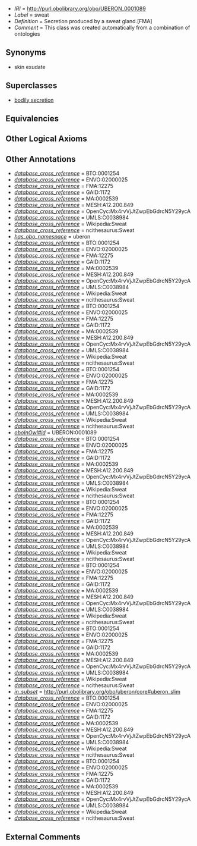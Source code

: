  * *IRI* = http://purl.obolibrary.org/obo/UBERON_0001089
 * *Label* = sweat
 * *Definition* = Secretion produced by a sweat gland.[FMA]
 * *Comment* = This class was created automatically from a combination of ontologies

## Synonyms

 * skin exudate

## Superclasses

 * [bodily secretion](../../UBERON/56/UBERON_0000456.md)

## Equivalencies


## Other Logical Axioms


## Other Annotations

 * *[database_cross_reference](../../ef/oboInOwl#hasDbXref.md)* = BTO:0001254
 * *[database_cross_reference](../../ef/oboInOwl#hasDbXref.md)* = ENVO:02000025
 * *[database_cross_reference](../../ef/oboInOwl#hasDbXref.md)* = FMA:12275
 * *[database_cross_reference](../../ef/oboInOwl#hasDbXref.md)* = GAID:1172
 * *[database_cross_reference](../../ef/oboInOwl#hasDbXref.md)* = MA:0002539
 * *[database_cross_reference](../../ef/oboInOwl#hasDbXref.md)* = MESH:A12.200.849
 * *[database_cross_reference](../../ef/oboInOwl#hasDbXref.md)* = OpenCyc:Mx4rvVjJtZwpEbGdrcN5Y29ycA
 * *[database_cross_reference](../../ef/oboInOwl#hasDbXref.md)* = UMLS:C0038984
 * *[database_cross_reference](../../ef/oboInOwl#hasDbXref.md)* = Wikipedia:Sweat
 * *[database_cross_reference](../../ef/oboInOwl#hasDbXref.md)* = ncithesaurus:Sweat
 * *[has_obo_namespace](../../ce/oboInOwl#hasOBONamespace.md)* = uberon
 * *[database_cross_reference](../../ef/oboInOwl#hasDbXref.md)* = BTO:0001254
 * *[database_cross_reference](../../ef/oboInOwl#hasDbXref.md)* = ENVO:02000025
 * *[database_cross_reference](../../ef/oboInOwl#hasDbXref.md)* = FMA:12275
 * *[database_cross_reference](../../ef/oboInOwl#hasDbXref.md)* = GAID:1172
 * *[database_cross_reference](../../ef/oboInOwl#hasDbXref.md)* = MA:0002539
 * *[database_cross_reference](../../ef/oboInOwl#hasDbXref.md)* = MESH:A12.200.849
 * *[database_cross_reference](../../ef/oboInOwl#hasDbXref.md)* = OpenCyc:Mx4rvVjJtZwpEbGdrcN5Y29ycA
 * *[database_cross_reference](../../ef/oboInOwl#hasDbXref.md)* = UMLS:C0038984
 * *[database_cross_reference](../../ef/oboInOwl#hasDbXref.md)* = Wikipedia:Sweat
 * *[database_cross_reference](../../ef/oboInOwl#hasDbXref.md)* = ncithesaurus:Sweat
 * *[database_cross_reference](../../ef/oboInOwl#hasDbXref.md)* = BTO:0001254
 * *[database_cross_reference](../../ef/oboInOwl#hasDbXref.md)* = ENVO:02000025
 * *[database_cross_reference](../../ef/oboInOwl#hasDbXref.md)* = FMA:12275
 * *[database_cross_reference](../../ef/oboInOwl#hasDbXref.md)* = GAID:1172
 * *[database_cross_reference](../../ef/oboInOwl#hasDbXref.md)* = MA:0002539
 * *[database_cross_reference](../../ef/oboInOwl#hasDbXref.md)* = MESH:A12.200.849
 * *[database_cross_reference](../../ef/oboInOwl#hasDbXref.md)* = OpenCyc:Mx4rvVjJtZwpEbGdrcN5Y29ycA
 * *[database_cross_reference](../../ef/oboInOwl#hasDbXref.md)* = UMLS:C0038984
 * *[database_cross_reference](../../ef/oboInOwl#hasDbXref.md)* = Wikipedia:Sweat
 * *[database_cross_reference](../../ef/oboInOwl#hasDbXref.md)* = ncithesaurus:Sweat
 * *[database_cross_reference](../../ef/oboInOwl#hasDbXref.md)* = BTO:0001254
 * *[database_cross_reference](../../ef/oboInOwl#hasDbXref.md)* = ENVO:02000025
 * *[database_cross_reference](../../ef/oboInOwl#hasDbXref.md)* = FMA:12275
 * *[database_cross_reference](../../ef/oboInOwl#hasDbXref.md)* = GAID:1172
 * *[database_cross_reference](../../ef/oboInOwl#hasDbXref.md)* = MA:0002539
 * *[database_cross_reference](../../ef/oboInOwl#hasDbXref.md)* = MESH:A12.200.849
 * *[database_cross_reference](../../ef/oboInOwl#hasDbXref.md)* = OpenCyc:Mx4rvVjJtZwpEbGdrcN5Y29ycA
 * *[database_cross_reference](../../ef/oboInOwl#hasDbXref.md)* = UMLS:C0038984
 * *[database_cross_reference](../../ef/oboInOwl#hasDbXref.md)* = Wikipedia:Sweat
 * *[database_cross_reference](../../ef/oboInOwl#hasDbXref.md)* = ncithesaurus:Sweat
 * *[oboInOwl#id](../../id/oboInOwl#id.md)* = UBERON:0001089
 * *[database_cross_reference](../../ef/oboInOwl#hasDbXref.md)* = BTO:0001254
 * *[database_cross_reference](../../ef/oboInOwl#hasDbXref.md)* = ENVO:02000025
 * *[database_cross_reference](../../ef/oboInOwl#hasDbXref.md)* = FMA:12275
 * *[database_cross_reference](../../ef/oboInOwl#hasDbXref.md)* = GAID:1172
 * *[database_cross_reference](../../ef/oboInOwl#hasDbXref.md)* = MA:0002539
 * *[database_cross_reference](../../ef/oboInOwl#hasDbXref.md)* = MESH:A12.200.849
 * *[database_cross_reference](../../ef/oboInOwl#hasDbXref.md)* = OpenCyc:Mx4rvVjJtZwpEbGdrcN5Y29ycA
 * *[database_cross_reference](../../ef/oboInOwl#hasDbXref.md)* = UMLS:C0038984
 * *[database_cross_reference](../../ef/oboInOwl#hasDbXref.md)* = Wikipedia:Sweat
 * *[database_cross_reference](../../ef/oboInOwl#hasDbXref.md)* = ncithesaurus:Sweat
 * *[database_cross_reference](../../ef/oboInOwl#hasDbXref.md)* = BTO:0001254
 * *[database_cross_reference](../../ef/oboInOwl#hasDbXref.md)* = ENVO:02000025
 * *[database_cross_reference](../../ef/oboInOwl#hasDbXref.md)* = FMA:12275
 * *[database_cross_reference](../../ef/oboInOwl#hasDbXref.md)* = GAID:1172
 * *[database_cross_reference](../../ef/oboInOwl#hasDbXref.md)* = MA:0002539
 * *[database_cross_reference](../../ef/oboInOwl#hasDbXref.md)* = MESH:A12.200.849
 * *[database_cross_reference](../../ef/oboInOwl#hasDbXref.md)* = OpenCyc:Mx4rvVjJtZwpEbGdrcN5Y29ycA
 * *[database_cross_reference](../../ef/oboInOwl#hasDbXref.md)* = UMLS:C0038984
 * *[database_cross_reference](../../ef/oboInOwl#hasDbXref.md)* = Wikipedia:Sweat
 * *[database_cross_reference](../../ef/oboInOwl#hasDbXref.md)* = ncithesaurus:Sweat
 * *[database_cross_reference](../../ef/oboInOwl#hasDbXref.md)* = BTO:0001254
 * *[database_cross_reference](../../ef/oboInOwl#hasDbXref.md)* = ENVO:02000025
 * *[database_cross_reference](../../ef/oboInOwl#hasDbXref.md)* = FMA:12275
 * *[database_cross_reference](../../ef/oboInOwl#hasDbXref.md)* = GAID:1172
 * *[database_cross_reference](../../ef/oboInOwl#hasDbXref.md)* = MA:0002539
 * *[database_cross_reference](../../ef/oboInOwl#hasDbXref.md)* = MESH:A12.200.849
 * *[database_cross_reference](../../ef/oboInOwl#hasDbXref.md)* = OpenCyc:Mx4rvVjJtZwpEbGdrcN5Y29ycA
 * *[database_cross_reference](../../ef/oboInOwl#hasDbXref.md)* = UMLS:C0038984
 * *[database_cross_reference](../../ef/oboInOwl#hasDbXref.md)* = Wikipedia:Sweat
 * *[database_cross_reference](../../ef/oboInOwl#hasDbXref.md)* = ncithesaurus:Sweat
 * *[database_cross_reference](../../ef/oboInOwl#hasDbXref.md)* = BTO:0001254
 * *[database_cross_reference](../../ef/oboInOwl#hasDbXref.md)* = ENVO:02000025
 * *[database_cross_reference](../../ef/oboInOwl#hasDbXref.md)* = FMA:12275
 * *[database_cross_reference](../../ef/oboInOwl#hasDbXref.md)* = GAID:1172
 * *[database_cross_reference](../../ef/oboInOwl#hasDbXref.md)* = MA:0002539
 * *[database_cross_reference](../../ef/oboInOwl#hasDbXref.md)* = MESH:A12.200.849
 * *[database_cross_reference](../../ef/oboInOwl#hasDbXref.md)* = OpenCyc:Mx4rvVjJtZwpEbGdrcN5Y29ycA
 * *[database_cross_reference](../../ef/oboInOwl#hasDbXref.md)* = UMLS:C0038984
 * *[database_cross_reference](../../ef/oboInOwl#hasDbXref.md)* = Wikipedia:Sweat
 * *[database_cross_reference](../../ef/oboInOwl#hasDbXref.md)* = ncithesaurus:Sweat
 * *[in_subset](../../et/oboInOwl#inSubset.md)* = http://purl.obolibrary.org/obo/uberon/core#uberon_slim
 * *[database_cross_reference](../../ef/oboInOwl#hasDbXref.md)* = BTO:0001254
 * *[database_cross_reference](../../ef/oboInOwl#hasDbXref.md)* = ENVO:02000025
 * *[database_cross_reference](../../ef/oboInOwl#hasDbXref.md)* = FMA:12275
 * *[database_cross_reference](../../ef/oboInOwl#hasDbXref.md)* = GAID:1172
 * *[database_cross_reference](../../ef/oboInOwl#hasDbXref.md)* = MA:0002539
 * *[database_cross_reference](../../ef/oboInOwl#hasDbXref.md)* = MESH:A12.200.849
 * *[database_cross_reference](../../ef/oboInOwl#hasDbXref.md)* = OpenCyc:Mx4rvVjJtZwpEbGdrcN5Y29ycA
 * *[database_cross_reference](../../ef/oboInOwl#hasDbXref.md)* = UMLS:C0038984
 * *[database_cross_reference](../../ef/oboInOwl#hasDbXref.md)* = Wikipedia:Sweat
 * *[database_cross_reference](../../ef/oboInOwl#hasDbXref.md)* = ncithesaurus:Sweat
 * *[database_cross_reference](../../ef/oboInOwl#hasDbXref.md)* = BTO:0001254
 * *[database_cross_reference](../../ef/oboInOwl#hasDbXref.md)* = ENVO:02000025
 * *[database_cross_reference](../../ef/oboInOwl#hasDbXref.md)* = FMA:12275
 * *[database_cross_reference](../../ef/oboInOwl#hasDbXref.md)* = GAID:1172
 * *[database_cross_reference](../../ef/oboInOwl#hasDbXref.md)* = MA:0002539
 * *[database_cross_reference](../../ef/oboInOwl#hasDbXref.md)* = MESH:A12.200.849
 * *[database_cross_reference](../../ef/oboInOwl#hasDbXref.md)* = OpenCyc:Mx4rvVjJtZwpEbGdrcN5Y29ycA
 * *[database_cross_reference](../../ef/oboInOwl#hasDbXref.md)* = UMLS:C0038984
 * *[database_cross_reference](../../ef/oboInOwl#hasDbXref.md)* = Wikipedia:Sweat
 * *[database_cross_reference](../../ef/oboInOwl#hasDbXref.md)* = ncithesaurus:Sweat

## External Comments

